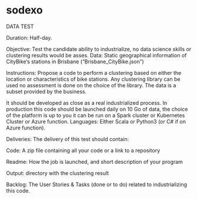# sodexo

DATA TEST

Duration:  Half-day.

Objective: Test the candidate ability to industrialize, no data science skills or clustering results would be asses.
Data: Static geographical information of CityBike‘s stations in Brisbane (“Brisbane_CityBike.json”)

Instructions: 
Propose a code to perform a clustering based on either the location or characteristics of bike stations. Any clustering library can be used no assessment is done on the choice of the library. The data is a subset provided by the business.

It should be developed as close as a real industrialized process. In production this code should be launched daily on 10 Go of data, the choice of the platform is up to you it can be run on a Spark cluster or Kubernetes Cluster or Azure function.
Languages: Either Scala or Python3 (or C# if on Azure function).

Deliveries: The delivery of this test should contain:

Code: A zip file containing all your code or a link to a repository

Readme: How the job is launched, and short description of your program

Output: directory with the clustering result

Backlog: The User Stories & Tasks (done or to do) related to industrializing this code.
